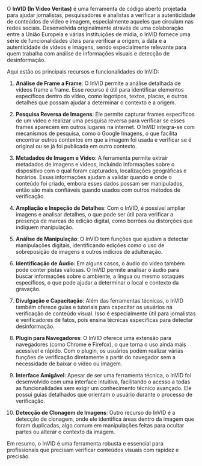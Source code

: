 O **InVID (In Video Veritas)** é uma ferramenta de código aberto projetada para ajudar jornalistas, pesquisadores e analistas a verificar a autenticidade de conteúdos de vídeo e imagem, especialmente aqueles que circulam nas redes sociais. Desenvolvida originalmente através de uma colaboração entre a União Europeia e várias instituições de mídia, o InVID fornece uma série de funcionalidades úteis para verificar a origem, a data e a autenticidade de vídeos e imagens, sendo especialmente relevante para quem trabalha com análise de informações visuais e detecção de desinformação.

Aqui estão os principais recursos e funcionalidades do InVID:

1. **Análise de Frame a Frame**: O InVID permite a análise detalhada de vídeos frame a frame. Esse recurso é útil para identificar elementos específicos dentro do vídeo, como logotipos, textos, placas, e outros detalhes que possam ajudar a determinar o contexto e a origem.

2. **Pesquisa Reversa de Imagens**: Ele permite capturar frames específicos de um vídeo e realizar uma pesquisa reversa para verificar se esses frames aparecem em outros lugares na internet. O InVID integra-se com mecanismos de pesquisa, como o Google Imagens, o que facilita encontrar outros contextos em que a imagem foi usada e verificar se é original ou se já foi publicada em outro contexto.

3. **Metadados de Imagem e Vídeo**: A ferramenta permite extrair metadados de imagens e vídeos, incluindo informações sobre o dispositivo com o qual foram capturados, localizações geográficas e horários. Essas informações ajudam a validar quando e onde o conteúdo foi criado, embora esses dados possam ser manipulados, então são mais confiáveis quando usados com outros métodos de verificação.

4. **Ampliação e Inspeção de Detalhes**: Com o InVID, é possível ampliar imagens e analisar detalhes, o que pode ser útil para verificar a presença de marcas de edição digital, como borrões ou distorções que indiquem manipulação.

5. **Análise de Manipulação**: O InVID tem funções que ajudam a detectar manipulações digitais, identificando edições como o uso de sobreposição de imagens e outros indícios de adulteração.

6. **Identificação de Áudio**: Em alguns casos, o áudio do vídeo também pode conter pistas valiosas. O InVID permite analisar o áudio para buscar informações sobre o ambiente, a língua ou mesmo sotaques específicos, o que pode ajudar a determinar o local e contexto da gravação.

7. **Divulgação e Capacitação**: Além das ferramentas técnicas, o InVID também oferece guias e tutoriais para capacitar os usuários na verificação de conteúdo visual. Isso é especialmente útil para jornalistas e verificadores de fatos, pois ensina técnicas específicas para detectar desinformação.

8. **Plugin para Navegadores**: O InVID oferece uma extensão para navegadores (como Chrome e Firefox), o que torna o uso ainda mais acessível e rápido. Com o plugin, os usuários podem realizar várias funções de verificação diretamente a partir do navegador sem a necessidade de baixar o vídeo ou imagem.

9. **Interface Amigável**: Apesar de ser uma ferramenta técnica, o InVID foi desenvolvido com uma interface intuitiva, facilitando o acesso a todas as funcionalidades sem exigir um conhecimento técnico avançado. Ele possui guias detalhados que orientam o usuário durante o processo de verificação.

10. **Detecção de Clonagem de Imagens**: Outro recurso do InVID é a detecção de clonagem, onde ele identifica áreas dentro da imagem que foram duplicadas, algo comum em manipulações feitas para ocultar partes ou alterar o contexto da imagem.

Em resumo, o InVID é uma ferramenta robusta e essencial para profissionais que precisam verificar conteúdos visuais com rapidez e precisão.